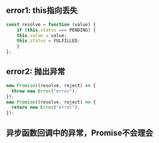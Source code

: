 ## error1: this指向丢失

```js
const resolve = function (value) {
    if (this.status === PENDING) {
    this.value = value;
    this.status = FULFILLED;
    }
};
```

## error2: 抛出异常
```js
new Promise((resolve, reject) => {
  throw new Error("error");
});
new Promise((resolve, reject) => {
  return new Error("error");
});
```

## 异步函数回调中的异常，Promise不会理会